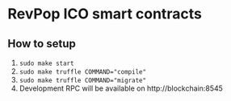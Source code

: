 # RevPop ICO smart contracts

## How to setup

1. ```sudo make start```
2. ```sudo make truffle COMMAND="compile"```
3. ```sudo make truffle COMMAND="migrate"```
4. Development RPC will be available on http://blockchain:8545
